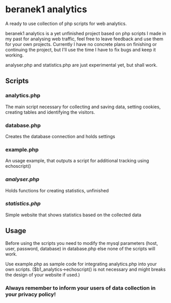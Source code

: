 # beranek1 analytics
A ready to use collection of php scripts for web analytics.

beranek1 analytics is a yet unfinished project based on php scripts I made in my past for analysing web traffic, feel free to leave feedback and use them for your own projects. Currently I have no concrete plans on finishing or continuing the project, but I'll use the time I have to fix bugs and keep it working.

analyser.php and statistics.php are just experimental yet, but shall work.

## Scripts
### analytics.php
The main script necessary for collecting and saving data, setting cookies, creating tables and identifying the visitors.
### database.php
Creates the database connection and holds settings
### example.php
An usage example, that outputs a script for additional tracking using echoscript()
### *analyser.php*
Holds functions for creating statistics, unfinished
### *statistics.php*
Simple website that shows statistics based on the collected data

## Usage

Before using the scripts you need to modify the mysql parameters (host, user, password, database) in database.php else none of the scripts will work.

Use example.php as sample code for integrating analytics.php into your own scripts.
($b1_analytics->echoscript() is not necessary and might breaks the design of your website if used.)

### Always remember to inform your users of data collection in your privacy policy!
